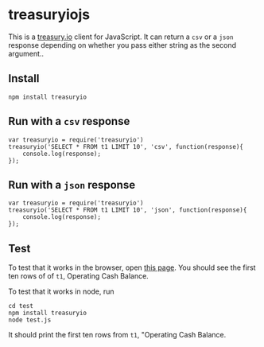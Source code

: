 treasuryiojs
=====
This is a [treasury.io](http://treasury.io) client for JavaScript. It can return a `csv` or a `json` response depending on whether you pass either string as the second argument..

## Install

    npm install treasuryio

## Run with a `csv` response

    var treasuryio = require('treasuryio')
    treasuryio('SELECT * FROM t1 LIMIT 10', 'csv', function(response){
        console.log(response);
    });

## Run with a `json` response

    var treasuryio = require('treasuryio')
    treasuryio('SELECT * FROM t1 LIMIT 10', 'json', function(response){
        console.log(response);
    });

## Test
To test that it works in the browser, open [this page](test/index.html).
You should see the first ten rows of of `t1`, Operating Cash Balance.

To test that it works in node, run

    cd test
    npm install treasuryio
    node test.js

It should print the first ten rows from `t1`, "Operating Cash Balance.
